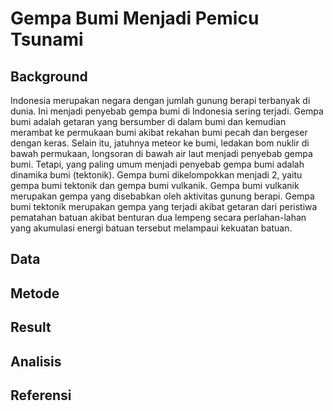 # Gempa Bumi Menjadi Pemicu Tsunami
## Background
Indonesia merupakan negara dengan jumlah gunung berapi terbanyak di dunia. Ini menjadi penyebab gempa bumi di Indonesia sering terjadi. Gempa bumi adalah getaran yang bersumber di dalam bumi dan kemudian merambat ke permukaan bumi akibat rekahan bumi pecah dan bergeser dengan keras. Selain itu, jatuhnya meteor ke bumi, ledakan bom nuklir di bawah permukaan, longsoran di bawah air laut menjadi penyebab gempa bumi. Tetapi, yang paling umum menjadi penyebab gempa bumi adalah dinamika bumi (tektonik). Gempa bumi dikelompokkan menjadi 2, yaitu gempa bumi tektonik dan gempa bumi vulkanik. Gempa bumi vulkanik merupakan gempa yang disebabkan oleh aktivitas gunung berapi. Gempa bumi tektonik merupakan gempa yang terjadi akibat getaran dari peristiwa pematahan batuan akibat benturan dua lempeng secara perlahan-lahan yang akumulasi energi batuan tersebut melampaui kekuatan batuan. 
 


## Data
## Metode
## Result
## Analisis
## Referensi
